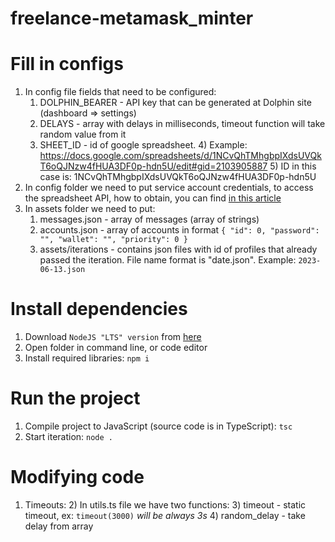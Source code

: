 # freelance-metamask_minter

# Fill in configs
1) In config file fields that need to be configured: 
   1) DOLPHIN_BEARER - API key that can be generated at Dolphin site (dashboard => settings)
   2) DELAYS - array with delays in milliseconds, timeout function will take random value from it
   3) SHEET_ID - id of google spreadsheet. 
      4) Example: https://docs.google.com/spreadsheets/d/1NCvQhTMhgbpIXdsUVQkT6oQJNzw4fHUA3DF0p-hdn5U/edit#gid=2103905887
      5) ID in this case is: 1NCvQhTMhgbpIXdsUVQkT6oQJNzw4fHUA3DF0p-hdn5U
2) In config folder we need to put service account credentials, to access the spreadsheet API, how to obtain, you can find [in this article](https://theoephraim.github.io/node-google-spreadsheet/#/getting-started/authentication)
3) In assets folder we need to put:
   1) messages.json - array of messages (array of strings)
   2) accounts.json - array of accounts in format ```{ "id": 0, "password": "", "wallet": "", "priority": 0 }```
   3) assets/iterations - contains json files with id of profiles that already passed the iteration. File name format is "date.json". Example:  ```2023-06-13.json```

# Install dependencies
1) Download ```NodeJS "LTS" version``` from [here](https://nodejs.org/en)
2) Open folder in command line, or code editor
3) Install required libraries: ```npm i```

# Run the project
1) Compile project to JavaScript (source code is in TypeScript): ```tsc```
2) Start iteration: ```node .```

# Modifying code
1) Timeouts:
   2) In utils.ts file we have two functions:
      3) timeout - static timeout, ex: ```timeout(3000)``` *will be always 3s*
      4) random_delay - take delay from array
